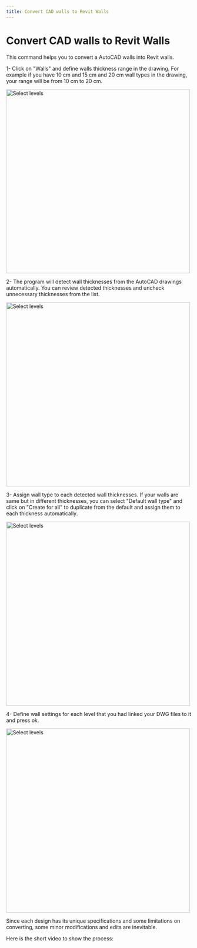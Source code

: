 ```yaml
---
title: Convert CAD walls to Revit Walls
---
```


# Convert CAD walls to Revit Walls
This command helps you to convert a AutoCAD walls into Revit walls.



1- Click on "Walls" and define walls thickness range in the drawing. For example if you have 10 cm and 15 cm and 20 cm wall types in the drawing, your range will be from 10 cm to 20 cm.

<img src="https://pars-bim.github.io/docs/Assets/Wallrange.jpg" alt="Select levels" width="500">

2- The program will detect wall thicknesses from the AutoCAD drawings automatically. You can review detected thicknesses and uncheck unnecessary thicknesses from the list.

<img src="https://pars-bim.github.io/docs/Assets/Reviewthickness.jpg" alt="Select levels" width="500">

3- Assign wall type to each detected wall thicknesses. If your walls are same but in different thicknesses, you can select "Default wall type" and click on "Create for all" to duplicate from the default and assign them to each thickness automatically.

<img src="https://pars-bim.github.io/docs/Assets/Selectwalltype.jpg" alt="Select levels" width="500">

4- Define wall settings for each level that you had linked your DWG files to it and press ok.

<img src="https://pars-bim.github.io/docs/Assets/Placementoption.jpg" alt="Select levels" width="500">

Since each design has its unique specifications and some limitations on converting, some minor modifications and edits are inevitable. 

Here is the short video to show the process:
